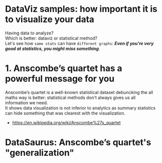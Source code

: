 # DataViz samples: how important it is to visualize your data

Having data to analyze?  
Which is better: dataviz or statistical method?  
Let's see how `same stats` can have `different graphs`: ***Even if you’re very good at statistics, you might miss something***.

# 1. Anscombe’s quartet has a powerful message for you 

Anscombe’s quartet is a well-known statistical dataset debuncking the all maths way is better: statistical methods don't always gives us all information we need.  
It shows data visualization is not inferior to analytics as summary statistics can hide something that was clearest with the visualization.
- https://en.wikipedia.org/wiki/Anscombe%27s_quartet

# DataSaurus: Anscombe’s quartet's "generalization"




